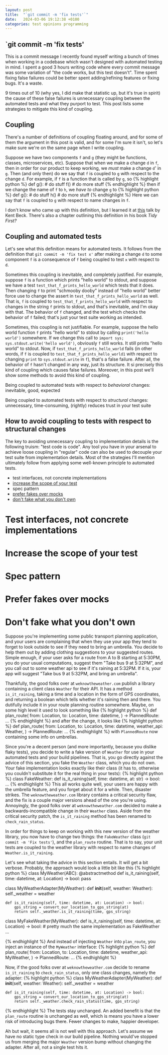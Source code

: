 ```yaml
---
layout: post
title:  "`git commit -m 'fix tests'`"
date:   2024-03-06 19:12:38 +0100
categories: test opinions programming
---
```


## `git commit -m 'fix tests'
This is a commit message I recently found myself writing a bunch of times when working in a codebase which wasn't designed with automated testing in mind. I spent a good 3 hours writing code where every commit message was some variation of "the code works, but this test doesn't". Time spent fixing false failures could be better spent adding/refining features or fixing bugs. It's a waste.

9 times out of 10 (why yes, I did make that statistic up, but it's true in spirit) the cause of these false failures is unnecessary coupling between the automated tests and what they purport to test. This post lists some strategies to mitigate this kind of coupling.

## Coupling
There's a number of definitions of coupling floating around, and for some of them the argument in this post is valid, and for some I'm sure it isn't, so let's make sure we're on the same page when I write coupling. 

Suppose we have two components `f` and `g` (they might be functions, classes, microservices, etc). Suppose that when we make a change `d` in `f`, then in order for our product to keep working, we _must_ make a change `d`' in `g`. Then (and only then) do we say that `f` is coupled to `g` with respect to the change `d`. For example, if `f` is a function that is called by `g`, so
{% highlight python %}
def g():
    # do stuff
    f()
    # do more stuff
{% endhighlight %}
then if we change the name of `f` to `h`, we _have to_ change `g` to
{% highlight python %}
def g():
    # do stuff
    h()
    # do more stuff
{% endhighlight %}
Here we can say that `f` is coupled to `g` with respect to name changes in `f`.

I don't know who came up with this definition, but I learned it at [this][coupling-definition] talk by Kent Beck. There's also a chapter outlining this definition in his book _Tidy First?_

## Coupling and automated tests
Let's see what this definition means for automated tests. It follows from the definition that `git commit -m 'fix test x'` after making a change `d` to some component `f` is a consequence of `f` being coupled to test `x` with respect to `d`.

Sometimes this coupling is inevitable, and completely justified. For example, suppose `f` is a function which prints "hello world" to stdout, and suppose we have a test `test_that_f_prints_hello_world` which tests that it does. Then changing `f` to print "schmooby dooby" instead of "hello world" better force use to change the assert in `test_that_f_prints_hello_world` as well. That is, `f` is coupled to `test_that_f_prints_hello_world` with respect to changes in the string `f` prints to stdout, and that's inevitable, and I'm okay with that. The behavior of `f` changed, and the test which checks the behavior of `f` failed; that's just your test suite working as intended.

Sometimes, this coupling is not justifiable. For example, suppose the hello world function `f` prints "hello world" to stdout by calling `print('hello world')` somewhere. If we change this call to `import sys; sys.stdout.write('hello world')`, obviously `f` still works. It still prints "hello world" to stdout. Now, if `test_that_f_prints_hello_world` fails (in other words, if `f` is coupled to `test_that_f_prints_hello_world1` with respect to changing `print` to `sys.stdout.write` in `f`), that's a false failure. After all, the behavior of `f` hasn't changed in any way, just its structure. It si precisely this kind of coupling which causes false failures. Moreover, in this post we'll show some methods to avoid this kind of coupling.

Being coupled to automated tests with respect to _behavioral_ changes: inevitable, good, expected

Being coupled to automated tests with respect to _structural_ changes: unnecessary, time-consuming, (rightly) reduces trust in your test suite


## How to avoid coupling to tests with respect to structural changes
The key to avoiding unnecessary coupling to implementation details is the following truism: "test code is code". Any tool you have in your arsenal to achieve loose coupling in "regular" code can also be used to decouple your test suite from implementation details. Most of the strategies I'll mention ultimately follow from applying some well-known principle to automated tests.

- test interfaces, not concrete implementations
- [increase the scope of your test][unit-testing-overrated]
- spec pattern
- [prefer fakes over mocks][fakes-over-mocks]
- [don't fake what you don't own][dont-own-dont-mock]

# Test interfaces, not concrete implementations

# Increase the scope of your test

# Spec pattern

# Prefer fakes over mocks

# Don't fake what you don't own
Suppose you're implementing some public transport planning application, and your users are complaining that when they use your app they tend to forget to look outside to see if they need to bring an umbrella. You decide to help them out by adding clothing suggestions to your suggested routes. Simple enough, if your user asks for a route from A to B starting at 5:30PM, you do your usual computations, suggest them "Take bus 9 at 5:32PM", and you call out to some weather api to see if it's raining at 5:32PM. If it is, your app will suggest "Take bus 9 at 5:32PM, and bring an umbrella".

Thankfully, the good folks over at `weknowtheweather.com` publish a library containing a client class `Weather` for their API. It has a method `is_it_raining`, taking a time and a location in the form of GPS coordinates, and returning a boolean which tells whether it's raining then and there. You dutifully include it in your route planning routine somewhere. Maybe, on some high level it used to look something like
{% highlight python %}
def plan_route(
    from: Location, 
    to: Location, 
    time: datetime,
) -> PlannedRoute:
    ...
{% endhighlight %}
and after the change, it looks like
{% highlight python %}
def plan_route(
    from: Location, 
    to: Location, 
    time: datetime, 
    weather_api: Weather,
) -> PlannedRoute:
    ...
{% endhighlight %}
with `PlannedRoute` now containing some info on umbrellas.

Since you're a decent person (and more importantly, because you dislike flaky tests), you decide to write a fake version of `Weather` for use in your automated tests and your build pipelines. That is, you go directly against the advice of this section, you fake the `Weather` class, which you do not own. Your fake implementation looks exactly like their class (it has to, otherwise you couldn't substitute it for the real thing in your tests):
{% highlight python %}
class FakeWeather:
    def is_it_raining(self, time: datetime, at: str) -> bool:
        ...
{% endhighlight %}
This all works quite well, your users are happy with the umbrella feature, and you forget about it for a while. Then, disaster strikes. The `weknowtheweather.com` library contains a critical security flaw, and the fix is a couple major versions ahead of the one you're using. Annoyingly, the good folks over at `weknowtheweather.com` decided to make a backwards-incompatible change in their `Weather` class. Aside from the critical security patch, the `is_it_raining` method has been renamed to `check_rain_status`. 

In order for things to keep on working with this new version of the weather library, you now have to change two things: the `FakeWeather` class (`git commit -m 'Fix tests'`), and the `plan_route` routine. That is to say, your unit tests are coupled to the weather library with respect to name changes of `Weather.is_it_raining`.

Let's see what taking the advice in this section entails. It will get a bit verbose. Probably, the approach would look a little bit like this
{% highlight python %}
class MyWeather(ABC):
    @abstractmethod
    def is_it_raining(self, time: datetime, at: Location) -> bool:
        pass

class MyWeatherAdapter(MyWeather):
    def __init__(self, weather: Weather):
        self._weather = weather

    def is_it_raining(self, time: datetime, at: Location) -> bool:
        gps_string = convert_our_location_to_gps_string(at)
        return self._weather.is_it_raining(time, gps_string)

class MyFakeWeather(MyWeather):
    def is_it_raining(self, time: datetime, at: Location) -> bool:
        # pretty much the same implementation as FakeWeather
        ...
        
{% endhighlight %}
And instead of injecting `Weather` into `plan_route`, you inject an instance of the `MyWeather` interface:
{% highlight python %}
def plan_route(
    from: Location, 
    to: Location, 
    time: datetime, 
    weather_api: MyWeather,
) -> PlannedRoute:
    ...
{% endhighlight %}

Now, if the good folks over at `weknowtheweather.com` decide to rename `is_it_raining` to `check_rain_status`, only one class changes, namely the adapter:
{% highlight python %}
class MyWeatherAdapter(MyWeather):
    def __init__(self, weather: Weather):
        self._weather = weather

    def is_it_raining(self, time: datetime, at: Location) -> bool:
        gps_string = convert_our_location_to_gps_string(at)
        return self._weather.check_rain_status(time, gps_string)
{% endhighlight %}
The tests stay unchanged. An added benefit is that the `plan_route` routine is unchanged as well, which is means you have a lower risk of introducing bugs there. Fewer changes to make, happier developer.

Ah but wait, it seems all is not well with this approach. Let's assume we have no static type check in our build pipeline. Nothing would've stopped us from merging the major `Weather` version bump without changing the adapter. After all, not a single test hits it.


[dont-own-dont-mock]: https://hynek.me/articles/what-to-mock-in-5-mins/
[coupling-definition]: https://piped.video/watch?v=yBEcq23OgB4
[fakes-over-mocks]: https://tyrrrz.me/blog/fakes-over-mocks
[unit-testing-overrated]: https://tyrrrz.me/blog/unit-testing-is-overrated

